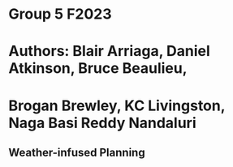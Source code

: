 # Group 5 F2023
# Authors: Blair Arriaga, Daniel Atkinson, Bruce Beaulieu,
#          Brogan Brewley, KC Livingston, Naga Basi Reddy Nandaluri


## Weather-infused Planning
